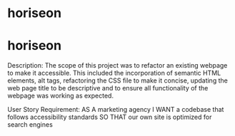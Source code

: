 # horiseon
 
# horiseon

Description: 
The scope of this project was to refactor an existing webpage to make it accessible. This included the incorporation of semantic HTML elements, alt tags, refactoring the CSS file to make it concise, updating the web page title to be descriptive and to ensure all functionality of the webpage was working as expected.  

User Story Requirement: 
AS A marketing agency
I WANT a codebase that follows accessibility standards
SO THAT our own site is optimized for search engines